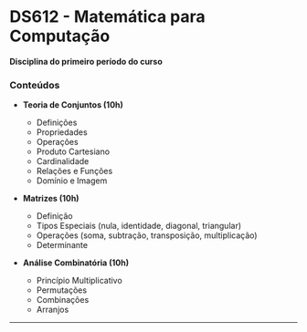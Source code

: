 # DS612 - Matemática para Computação

**Disciplina do primeiro período do curso**

### Conteúdos
- **Teoria de Conjuntos (10h)**
  - Definições
  - Propriedades
  - Operações
  - Produto Cartesiano
  - Cardinalidade
  - Relações e Funções
  - Domínio e Imagem

- **Matrizes (10h)**
  - Definição
  - Tipos Especiais (nula, identidade, diagonal, triangular)
  - Operações (soma, subtração, transposição, multiplicação)
  - Determinante

- **Análise Combinatória (10h)**
  - Princípio Multiplicativo
  - Permutações
  - Combinações
  - Arranjos

---

